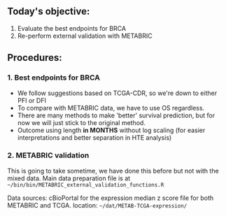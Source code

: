 ## Today's objective:

1. Evaluate the best endpoints for BRCA
2. Re-perform external validation with METABRIC


## Procedures:

### 1. Best endpoints for BRCA
- We follow suggestions based on TCGA-CDR, so we're down to either PFI or DFI
- To compare with METABRIC data, we have to use OS regardless.
- There are many methods to make 'better' survival prediction, but for now we will just stick to the original method.
- Outcome using length **in MONTHS** without log scaling (for easier interpretations and better separation in HTE analysis)

### 2. METABRIC validation
This is going to take sometime, we have done this before but not with the mixed data. Main data preparation file is at `~/bin/bin/METABRIC_external_validation_functions.R`

Data sources: cBioPortal for the expression median z score file for both METABRIC and TCGA. location: `~/dat/METAB-TCGA-expression/`